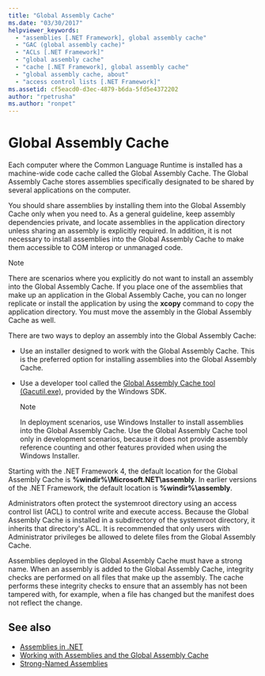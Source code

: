 ```yaml
---
title: "Global Assembly Cache"
ms.date: "03/30/2017"
helpviewer_keywords: 
  - "assemblies [.NET Framework], global assembly cache"
  - "GAC (global assembly cache)"
  - "ACLs [.NET Framework]"
  - "global assembly cache"
  - "cache [.NET Framework], global assembly cache"
  - "global assembly cache, about"
  - "access control lists [.NET Framework]"
ms.assetid: cf5eacd0-d3ec-4879-b6da-5fd5e4372202
author: "rpetrusha"
ms.author: "ronpet"
---
```

# Global Assembly Cache
Each computer where the Common Language Runtime is installed has a machine-wide code cache called the Global Assembly Cache. The Global Assembly Cache stores assemblies specifically designated to be shared by several applications on the computer.  
  
 You should share assemblies by installing them into the Global Assembly Cache only when you need to. As a general guideline, keep assembly dependencies private, and locate assemblies in the application directory unless sharing an assembly is explicitly required. In addition, it is not necessary to install assemblies into the Global Assembly Cache to make them accessible to COM interop or unmanaged code.  
  
> [!NOTE]
> There are scenarios where you explicitly do not want to install an assembly into the Global Assembly Cache. If you place one of the assemblies that make up an application in the Global Assembly Cache, you can no longer replicate or install the application by using the **xcopy** command to copy the application directory. You must move the assembly in the Global Assembly Cache as well.  
  
 There are two ways to deploy an assembly into the Global Assembly Cache:  
  
- Use an installer designed to work with the Global Assembly Cache. This is the preferred option for installing assemblies into the Global Assembly Cache.  
  
- Use a developer tool called the [Global Assembly Cache tool (Gacutil.exe)](../../../docs/framework/tools/gacutil-exe-gac-tool.md), provided by the Windows SDK.  
  
    > [!NOTE]
    > In deployment scenarios, use Windows Installer to install assemblies into the Global Assembly Cache. Use the Global Assembly Cache tool only in development scenarios, because it does not provide assembly reference counting and other features provided when using the Windows Installer.  
  
 Starting with the .NET Framework 4, the default location for the Global Assembly Cache is **%windir%\Microsoft.NET\assembly**. In earlier versions of the .NET Framework, the default location is **%windir%\assembly**.  
  
 Administrators often protect the systemroot directory using an access control list (ACL) to control write and execute access. Because the Global Assembly Cache is installed in a subdirectory of the systemroot directory, it inherits that directory's ACL. It is recommended that only users with Administrator privileges be allowed to delete files from the Global Assembly Cache.  
  
 Assemblies deployed in the Global Assembly Cache must have a strong name. When an assembly is added to the Global Assembly Cache, integrity checks are performed on all files that make up the assembly. The cache performs these integrity checks to ensure that an assembly has not been tampered with, for example, when a file has changed but the manifest does not reflect the change.  
  
## See also

- [Assemblies in .NET](../../standard/assembly/index.md)
- [Working with Assemblies and the Global Assembly Cache](../../../docs/framework/app-domains/working-with-assemblies-and-the-gac.md)
- [Strong-Named Assemblies](../../standard/assembly/strong-named.md)
